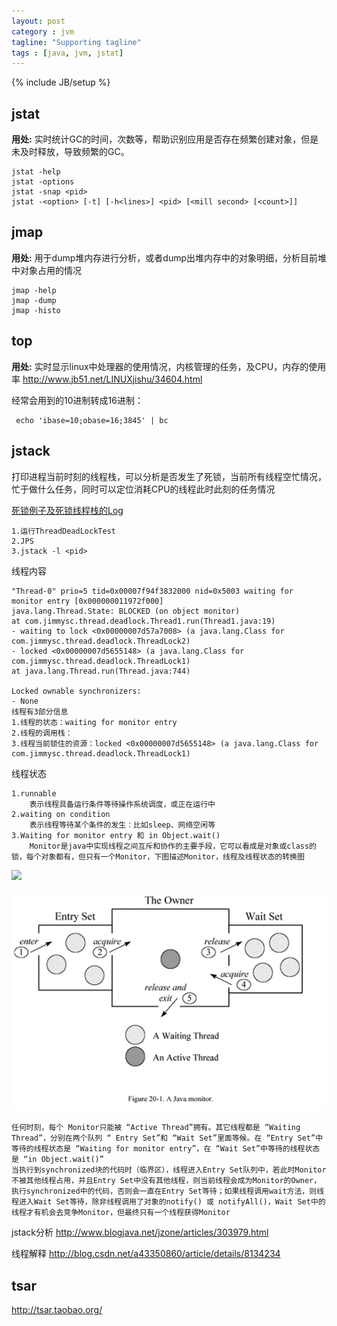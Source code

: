 ```yaml
---
layout: post
category : jvm
tagline: "Supporting tagline"
tags : [java, jvm, jstat]
---
```

{% include JB/setup %}


## jstat
**用处:** 实时统计GC的时间，次数等，帮助识别应用是否存在频繁创建对象，但是未及时释放，导致频繁的GC。
    
	jstat -help
	jstat -options
	jstat -snap <pid>
	jstat -<option> [-t] [-h<lines>] <pid> [<mill second> [<count>]]


## jmap
**用处:** 用于dump堆内存进行分析，或者dump出堆内存中的对象明细，分析目前堆中对象占用的情况

	jmap -help
	jmap -dump
	jmap -histo

## top
**用处:** 实时显示linux中处理器的使用情况，内核管理的任务，及CPU，内存的使用率
http://www.jb51.net/LINUXjishu/34604.html

经常会用到的10进制转成16进制：

	 echo 'ibase=10;obase=16;3845' | bc

## jstack
打印进程当前时刻的线程栈，可以分析是否发生了死锁，当前所有线程空忙情况，忙于做什么任务，同时可以定位消耗CPU的线程此时此刻的任务情况

[死锁例子及死锁线程栈的Log](https://github.com/jimmysc/jimmysc.github.com/tree/master/jimmysc-thread/src/main/java/com/jimmysc/thread/deadlock)

	
	1.运行ThreadDeadLockTest
	2.JPS
	3.jstack -l <pid>

线程内容

	"Thread-0" prio=5 tid=0x00007f94f3832000 nid=0x5003 waiting for monitor entry [0x000000011972f000]
	java.lang.Thread.State: BLOCKED (on object monitor)
	at com.jimmysc.thread.deadlock.Thread1.run(Thread1.java:19)
	- waiting to lock <0x00000007d57a7008> (a java.lang.Class for com.jimmysc.thread.deadlock.ThreadLock2)
	- locked <0x00000007d5655148> (a java.lang.Class for com.jimmysc.thread.deadlock.ThreadLock1)
	at java.lang.Thread.run(Thread.java:744)
	
	Locked ownable synchronizers:
	- None
	线程有3部分信息
	1.线程的状态：waiting for monitor entry
	2.线程的调用栈：
	3.线程当前锁住的资源：locked <0x00000007d5655148> (a java.lang.Class for com.jimmysc.thread.deadlock.ThreadLock1)

线程状态
	
	1.runnable
		表示线程具备运行条件等待操作系统调度，或正在运行中
	2.waiting on condition
		表示线程等待某个条件的发生：比如sleep、网络空闲等
	3.Waiting for monitor entry 和 in Object.wait() 
		Monitor是java中实现线程之间互斥和协作的主要手段，它可以看成是对象或class的锁，每个对象都有，但只有一个Monitor，下图描述Monitor，线程及线程状态的转换图

![](https://github.com/jimmysc/jimmsc.github.io/images/jvm/JavaMonitor.png)

![](images/jvm/JavaMonitor.png)
	
	任何时刻，每个 Monitor只能被 “Active Thread”拥有。其它线程都是 “Waiting Thread”，分别在两个队列 “ Entry Set”和 “Wait Set”里面等候。在 “Entry Set”中等待的线程状态是 “Waiting for monitor entry”，在 “Wait Set”中等待的线程状态是 “in Object.wait()”
	当执行到synchronized块的代码时（临界区），线程进入Entry Set队列中，若此时Monitor不被其他线程占用，并且Entry Set中没有其他线程，则当前线程会成为Monitor的Owner，执行synchronized中的代码，否则会一直在Entry Set等待；如果线程调用wait方法，则线程进入Wait Set等待，除非线程调用了对象的notify() 或 notifyAll()，Wait Set中的线程才有机会去竞争Monitor，但最终只有一个线程获得Monitor

jstack分析 http://www.blogjava.net/jzone/articles/303979.html

线程解释 http://blog.csdn.net/a43350860/article/details/8134234




## tsar

http://tsar.taobao.org/
